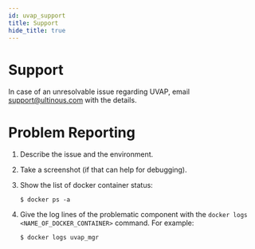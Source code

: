 ```yaml
---
id: uvap_support
title: Support
hide_title: true
---
```


# Support

In case of an unresolvable issue regarding UVAP, email support@ultinous.com
with the details.

# Problem Reporting

1. Describe the issue and the environment.

1. Take a screenshot (if that can help for debugging).

1. Show the list of docker container status:
    
    ```
    $ docker ps -a
    ```
    
1. Give the log lines of the problematic component with the
   `docker logs <NAME_OF_DOCKER_CONTAINER>` command. For example:
   
   ```
   $ docker logs uvap_mgr
   ```
  
